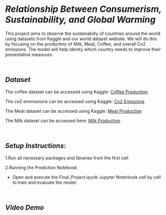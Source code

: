 # *Relationship Between Consumerism, Sustainability, and Global Warming*

This project aims to observe the sustainabiity of countries around the world
using datasets from Kaggle and our world dataset website. We will do this by focusing on the productino of Milk, Meat, Coffee, and overall Co2 emissions.
The model will help idenity which country needs to improve their preventative measures.

$~$

## *Dataset* 

The coffee dataset can be accessed using Kaggle: [Coffee Production](https://www.kaggle.com/datasets/fatihb/coffee-quality-data-cqi)

The co2 emmissions can be accessed using Kaggle: [Co2 Emissions](https://www.kaggle.com/datasets/ulrikthygepedersen/co2-emissions-by-country)

The Meat dataset can be accessed using Kaggle:  [Meat Production](https://www.kaggle.com/datasets/willianoliveiragibin/meat-and-dairy-production)

The Milk dataset can be accessed here: [Milk Production](https://ourworldindata.org/grapher/milk-production-tonnes?tab=table)


$~$

## *Setup Instructions*: 

1.Run all necessary packages and libraries from the first cell

2.Running the Prediction Notebook
   - Open and execute the Final_Project.ipynb Jupyter Noterbook cell by cell to train and evaluate the model.

$~$

## *Video Demo*
   
